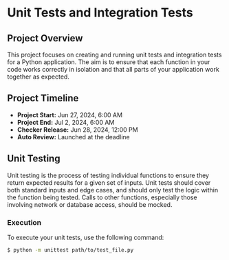 # Unit Tests and Integration Tests

## Project Overview
This project focuses on creating and running unit tests and integration tests for a Python application. The aim is to ensure that each function in your code works correctly in isolation and that all parts of your application work together as expected.

## Project Timeline
- **Project Start:** Jun 27, 2024, 6:00 AM
- **Project End:** Jul 2, 2024, 6:00 AM
- **Checker Release:** Jun 28, 2024, 12:00 PM
- **Auto Review:** Launched at the deadline

## Unit Testing
Unit testing is the process of testing individual functions to ensure they return expected results for a given set of inputs. Unit tests should cover both standard inputs and edge cases, and should only test the logic within the function being tested. Calls to other functions, especially those involving network or database access, should be mocked.

### Execution
To execute your unit tests, use the following command:
```sh
$ python -m unittest path/to/test_file.py

